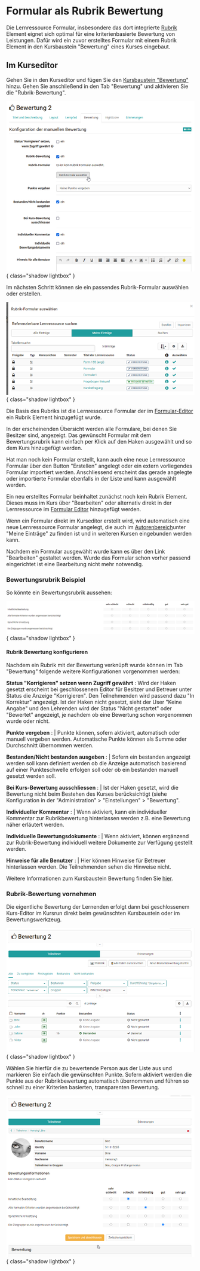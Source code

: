 # Formular als Rubrik Bewertung

Die Lernressource Formular, insbesondere das dort integrierte [Rubrik](Rubric.de.md) Element eignet sich optimal für eine kriterienbasierte Bewertung von Leistungen. Dafür wird ein zuvor erstelltes Formular mit einem Rubrik Element in den Kursbaustein "Bewertung" eines Kurses eingebaut.

## Im Kurseditor

Gehen Sie in den Kurseditor und fügen Sie den [Kursbaustein "Bewertung"](../learningresources/Course_Element_Assessment.de.md) hinzu. Gehen Sie anschließend in den Tab "Bewertung" und aktivieren Sie die "Rubrik-Bewertung".

![Rubrik-Bewertung konfigurieren](assets/Bewertung_Tab_Rurbrik-Bewerung.png){ class="shadow lightbox" }

Im nächsten Schritt können sie ein passendes Rubrik-Formular auswählen oder erstellen.

![Rubrik-Formular Auswahldialog](assets/Rubrik-Formular_waehlen.png){ class="shadow lightbox" }

Die Basis des Rubriks ist die Lernressource Formular der im [Formular-Editor](Form_editor_Questionnaire_editor.de.md) ein Rubrik Element hinzugefügt wurde.

In der erscheinenden Übersicht werden alle Formulare, bei denen Sie Besitzer sind, angezeigt. Das gewünscht Formular mit dem Bewertungsrubrik kann einfach per Klick auf den Haken ausgewählt und so dem Kurs hinzugefügt werden.

Hat man noch kein Formular erstellt, kann auch eine neue Lernressource Formular über den Button "Erstellen" angelegt oder ein extern vorliegendes Formular importiert werden. Anschliessend erscheint das gerade angelegte oder importierte Formular ebenfalls in der Liste und kann ausgewählt werden.

Ein neu erstelltes Formular beinhaltet zunächst noch kein Rubrik Element. Dieses muss im Kurs über "Bearbeiten" oder alternativ direkt in der Lernressource im [Formular Editor](Form_editor_Questionnaire_editor.de.md) hinzugefügt werden.

Wenn ein Formular direkt im Kurseditor erstellt wird, wird automatisch eine neue Lernressource Formular angelegt, die auch im [Autorenbereich](../area_modules/Authoring.de.md)unter "Meine Einträge" zu finden ist und in weiteren Kursen eingebunden werden kann.

Nachdem ein Formular ausgewählt wurde kann es über den Link "Bearbeiten" gestaltet werden. Wurde das Formular schon vorher passend eingerichtet ist eine Bearbeitung nicht mehr notwendig.

### Bewertungsrubrik Beispiel

So könnte ein Bewertungsrubrik aussehen:

![Beispiel Bewertungsrubrik](assets/Rubrik_Formular_Beispiel1.png){ class="shadow lightbox" }

#### Rubrik Bewertung konfigurieren

Nachdem ein Rubrik mit der Bewertung verknüpft wurde können im Tab "Bewertung" folgende weitere Konfigurationen vorgenommen werden:

**Status "Korrigieren" setzen wenn Zugriff gewährt** : Wird der Haken gesetzt erscheint bei geschlossenem Editor für Besitzer und Betreuer unter Status die Anzeige "Korrigieren". Den Teilnehmenden wird passend dazu "In Korrektur" angezeigt. Ist der Haken nicht gesetzt, sieht der User "Keine Angabe" und den Lehrenden wird der Status "Nicht gestartet" oder "Bewertet" angezeigt, je nachdem ob eine Bewertung schon vorgenommen wurde oder nicht.  
  
**Punkte vergeben** : | Punkte können, sofern aktiviert, automatisch oder manuell vergeben werden. Automatische Punkte können als Summe oder Durchschnitt übernommen werden.

**Bestanden/Nicht bestanden ausgeben** : | Sofern ein bestanden angezeigt werden soll kann definiert werden ob die Anzeige automatisch basierend auf einer Punkteschwelle erfolgen soll oder ob ein bestanden manuell gesetzt werden soll.

**Bei Kurs-Bewertung ausschliessen** : | Ist der Haken gesetzt, wird die Bewertung nicht beim Bestehen des Kurses berücksichtigt (siehe Konfiguration in der "Administration" >  "Einstellungen" > "Bewertung".

**Individueller Kommentar** : | Wenn aktiviert, kann ein individueller Kommentar zur Rubrikbewertung hinterlassen werden z.B. eine Bewertung näher erläutert werden.

**Individuelle Bewertungsdokumente** : | Wenn aktiviert, können ergänzend zur Rubrik-Bewertung individuell weitere Dokumente zur Verfügung gestellt werden.

**Hinweise für alle Benutzer** : | Hier können Hinweise für Betreuer hinterlassen werden. Die Teilnehmenden sehen die Hinweise nicht.
  
Weitere Informationen zum Kursbaustein Bewertung finden Sie [hier](../learningresources/Course_Element_Assessment.de.md).

### Rubrik-Bewertung vornehmen

Die eigentliche Bewertung der Lernenden erfolgt dann bei geschlossenem Kurs-Editor im Kursrun direkt beim gewünschten Kursbaustein oder im Bewertungswerkzeug.

![Bewertung Teilnehmerliste](assets/Bewertung.png){ class="shadow lightbox" }

Wählen Sie hierfür die zu bewertende Person aus der Liste aus und markieren Sie einfach die gewünschten Punkte. Sofern aktiviert werden die Punkte aus der Rubrikbewertung automatisch übernommen und führen so schnell zu einer Kriterien basierten, transparenten Bewertung.

![Rubrikbewertung am Teilnehmenden](assets/Rubrik_bew.png){ class="shadow lightbox" }
